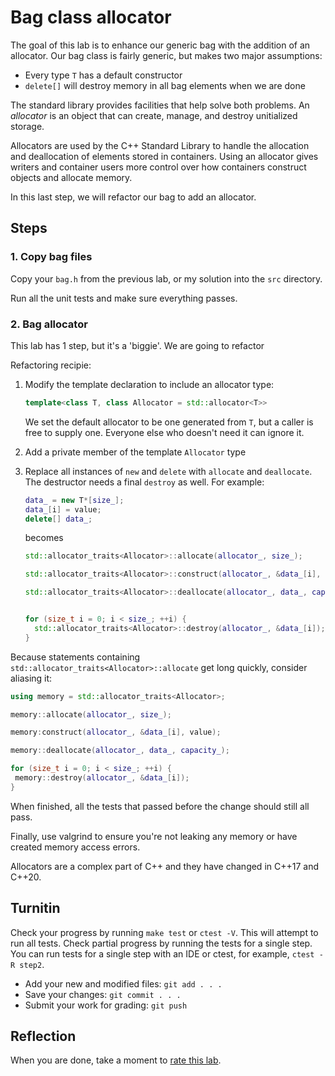 # Bag class allocator

The goal of this lab is to enhance our generic bag
with the addition of an allocator.
Our bag class is fairly generic, 
but makes two major assumptions:

- Every type `T` has a default constructor
- `delete[]` will destroy memory in all bag elements when we are done

The standard library provides facilities that help solve both problems.
An *allocator* is an object that can create, manage, and destroy
unitialized storage.

Allocators are used by the C++ Standard Library to handle 
the allocation and deallocation of elements stored in containers.
Using an allocator gives writers and container users 
more control over how containers construct objects and allocate memory.

In this last step, we will refactor our bag to add an allocator.

## Steps

### 1. Copy bag files
Copy your `bag.h` from the previous lab,
or my solution into the `src` directory.

Run all the unit tests and make sure everything passes.

### 2. Bag allocator
This lab has 1 step, but it's a 'biggie'.
We are going to refactor 

Refactoring recipie:

1. Modify the template declaration to include an allocator type:

   ```cpp
   template<class T, class Allocator = std::allocator<T>>
   ```

   We set the default allocator to be one generated from `T`,
   but a caller is free to supply one.
   Everyone else who doesn't need it can ignore it.
1. Add a private member of the template `Allocator` type
1. Replace all instances of `new` and `delete` with `allocate` and `deallocate`.
   The destructor needs a final `destroy` as well.
   For example:

   ```cpp
   data_ = new T*[size_];
   data_[i] = value;
   delete[] data_;
   ```

   becomes

   ```cpp
   std::allocator_traits<Allocator>::allocate(allocator_, size_);
   
   std::allocator_traits<Allocator>::construct(allocator_, &data_[i], value);

   std::allocator_traits<Allocator>::deallocate(allocator_, data_, capacity_);


   for (size_t i = 0; i < size_; ++i) {
     std::allocator_traits<Allocator>::destroy(allocator_, &data_[i]);
   }

   ```

Because statements containing `std::allocator_traits<Allocator>::allocate` 
get long quickly, consider aliasing it:

```cpp
using memory = std::allocator_traits<Allocator>;

memory::allocate(allocator_, size_);

memory:construct(allocator_, &data_[i], value);

memory::deallocate(allocator_, data_, capacity_);

for (size_t i = 0; i < size_; ++i) {
 memory::destroy(allocator_, &data_[i]);
}

```

When finished, all the tests that passed before the change
should still all pass.

Finally, use valgrind to ensure you're not leaking any memory
or have created memory access errors.

Allocators are a complex part of C++ and they have changed in
C++17 and C++20.

## Turnitin
Check your progress by running `make test` or `ctest -V`.
This will attempt to run all tests.
Check partial progress by running the tests for a single step.
You can run tests for a single step with an IDE or ctest,
for example, `ctest -R step2`.

- Add your new and modified files: `git add . . . `
- Save your changes: `git commit . . . `
- Submit your work for grading: `git push`

## Reflection
When you are done, take a moment to 
[rate this lab](https://forms.gle/ERnKj9kkYUdn1wEd9).

